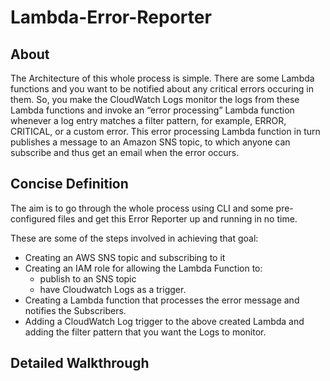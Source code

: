 # Lambda-Error-Reporter

## About

The Architecture of this whole process is simple. There are some Lambda functions and you want to be notified about any critical errors occuring in them. So, you make the CloudWatch Logs monitor the logs from these Lambda functions and invoke an “error processing” Lambda function whenever a log entry matches a filter pattern, for example, ERROR, CRITICAL, or a custom error. This error processing Lambda function in turn publishes a message to an Amazon SNS topic, to which anyone can subscribe and thus get an email when the error occurs.


## Concise Definition
The aim is to go through the whole process using CLI and some pre-configured files and get this Error Reporter up and running in no time.

These are some of the steps involved in achieving that goal:
- Creating an AWS SNS topic and subscribing to it
- Creating an IAM role for allowing the Lambda Function to:
    * publish to an SNS topic
    * have Cloudwatch Logs as a trigger.
- Creating a Lambda function that processes the error message and notifies the Subscribers.
- Adding a CloudWatch Log trigger to the above created Lambda and adding the filter pattern that you want the Logs to monitor.

## Detailed Walkthrough

